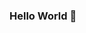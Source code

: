 ### Hello World 👋

<!--
**lyong4432/lyong4432** is a ✨ _special_ ✨ repository because its `README.md` (this file) appears on your GitHub profile.

Here are some ideas to get you started:
[![Solved.ac
프로필](http://mazassumnida.wtf/api/generate_badge?boj={handle})](https://solved.ac/{handle})

- 🔭 I’m currently working on ...
- 🌱 I’m currently learning ...
- 👯 I’m looking to collaborate on ...
- 🤔 I’m looking for help with ...
- 💬 Ask me about ...
- 📫 How to reach me: ...
- 😄 Pronouns: ...
- ⚡ Fun fact: ...
-->
